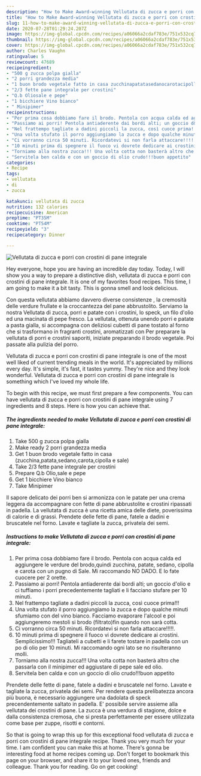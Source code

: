 ```yaml
---
description: "How to Make Award-winning Vellutata di zucca e porri con crostini di pane integrale"
title: "How to Make Award-winning Vellutata di zucca e porri con crostini di pane integrale"
slug: 11-how-to-make-award-winning-vellutata-di-zucca-e-porri-con-crostini-di-pane-integrale
date: 2020-07-28T01:29:24.207Z
image: https://img-global.cpcdn.com/recipes/a06066a2cdaf783e/751x532cq70/vellutata-di-zucca-e-porri-con-crostini-di-pane-integrale-recipe-main-photo.jpg
thumbnail: https://img-global.cpcdn.com/recipes/a06066a2cdaf783e/751x532cq70/vellutata-di-zucca-e-porri-con-crostini-di-pane-integrale-recipe-main-photo.jpg
cover: https://img-global.cpcdn.com/recipes/a06066a2cdaf783e/751x532cq70/vellutata-di-zucca-e-porri-con-crostini-di-pane-integrale-recipe-main-photo.jpg
author: Charles Vaughn
ratingvalue: 5
reviewcount: 47689
recipeingredient:
- "500 g zucca polpa gialla"
- "2 porri grandezza media"
- "1 buon brodo vegetale fatto in casa zucchinapatatasedanocarotacipolla e sale"
- "2/3 fette pane integrale per crostini"
- "Q.b Oliosale e pepe"
- "1 bicchiere Vino bianco"
- " Minipimer"
recipeinstructions:
- "Per prima cosa dobbiamo fare il brodo. Pentola con acqua calda ed aggiungere le verdure del brodo,quindi zucchina, patate, sedano, cipolla e carota con un pugno di Sale. Mi raccomando NO DADO. E lo fate cuocere per 2 orette."
- "Passiamo ai porri! Pentola antiaderente dai bordi alti; un goccio d&#39;olio e ci tuffiamo i porri precedentemente tagliati e li facciano stufare per 10 minuti."
- "Nel frattempo tagliate a dadini piccoli la zucca, così cuoce prima!!!"
- "Una volta stufato il porro aggiungiamo la zucca e dopo qualche minuti sfumiamo con del vino bianco. Facciamo evaporare l&#39;alcool e poi aggiungeremo mestoli si brodo (filtrato)fin quando non sarà cotta."
- "Ci vorranno circa 50 minuti. Ricordatevi si non farla attaccare!!!!!."
- "10 minuti prima di spegnere il fuoco vi dovrete dedicare ai crostini. Semplicissimo!!! Tagliateli a cubetti e li farete tostare in padella con un po di olio per 10 minuti. Mi raccomando ogni lato se no risulteranno molli."
- "Torniamo alla nostra zucca!!! Una volta cotta non basterà altro che passarla con il minipimer ed aggiustare di pepe sale ed olio."
- "Servitela ben calda e con un goccio di olio crudo!!!buon appetito"
categories:
- Recipe
tags:
- vellutata
- di
- zucca

katakunci: vellutata di zucca 
nutrition: 132 calories
recipecuisine: American
preptime: "PT35M"
cooktime: "PT54M"
recipeyield: "3"
recipecategory: Dinner

---
```



![Vellutata di zucca e porri con crostini di pane integrale](https://img-global.cpcdn.com/recipes/a06066a2cdaf783e/751x532cq70/vellutata-di-zucca-e-porri-con-crostini-di-pane-integrale-recipe-main-photo.jpg)

Hey everyone, hope you are having an incredible day today. Today, I will show you a way to prepare a distinctive dish, vellutata di zucca e porri con crostini di pane integrale. It is one of my favorites food recipes. This time, I am going to make it a bit tasty. This is gonna smell and look delicious.

Con questa vellutata abbiamo davvero diverse consistenze , la cremosità delle verdure frullate e la croccantezza del pane abbrustolito. Serviamo la nostra Vellutata di zucca, porri e patate con i crostini, lo speck, un filo d&#39;olio ed una macinata di pepe fresco. La vellutata, ottenuta unendo porri e patate a pasta gialla, si accompagna con deliziosi cubetti di pane tostato al forno che si trasformano in fragranti crostini, aromatizzati con Per preparare la vellutata di porri e crostini saporiti, iniziate preparando il brodo vegetale. Poi passate alla pulizia del porro.

Vellutata di zucca e porri con crostini di pane integrale is one of the most well liked of current trending meals in the world. It's appreciated by millions every day. It's simple, it's fast, it tastes yummy. They're nice and they look wonderful. Vellutata di zucca e porri con crostini di pane integrale is something which I've loved my whole life.


To begin with this recipe, we must first prepare a few components. You can have vellutata di zucca e porri con crostini di pane integrale using 7 ingredients and 8 steps. Here is how you can achieve that.

<!--inarticleads1-->

##### The ingredients needed to make Vellutata di zucca e porri con crostini di pane integrale:

1. Take 500 g zucca polpa gialla
1. Make ready 2 porri grandezza media
1. Get 1 buon brodo vegetale fatto in casa (zucchina,patata,sedano,carota,cipolla e sale)
1. Take 2/3 fette pane integrale per crostini
1. Prepare Q.b Olio,sale e pepe
1. Get 1 bicchiere Vino bianco
1. Take  Minipimer


Il sapore delicato dei porri ben si armonizza con le patate per una crema leggera da accompagnare con fette di pane abbrustolite e crostini ripassati in padella. La vellutata di zucca è una ricetta amica delle diete, poverissima di calorie e di grassi. Prendete delle fette di pane, fatele a dadini e bruscatele nel forno. Lavate e tagliate la zucca, privatela dei semi. 

<!--inarticleads2-->

##### Instructions to make Vellutata di zucca e porri con crostini di pane integrale:

1. Per prima cosa dobbiamo fare il brodo. Pentola con acqua calda ed aggiungere le verdure del brodo,quindi zucchina, patate, sedano, cipolla e carota con un pugno di Sale. Mi raccomando NO DADO. E lo fate cuocere per 2 orette.
1. Passiamo ai porri! Pentola antiaderente dai bordi alti; un goccio d&#39;olio e ci tuffiamo i porri precedentemente tagliati e li facciano stufare per 10 minuti.
1. Nel frattempo tagliate a dadini piccoli la zucca, così cuoce prima!!!
1. Una volta stufato il porro aggiungiamo la zucca e dopo qualche minuti sfumiamo con del vino bianco. Facciamo evaporare l&#39;alcool e poi aggiungeremo mestoli si brodo (filtrato)fin quando non sarà cotta.
1. Ci vorranno circa 50 minuti. Ricordatevi si non farla attaccare!!!!!.
1. 10 minuti prima di spegnere il fuoco vi dovrete dedicare ai crostini. Semplicissimo!!! Tagliateli a cubetti e li farete tostare in padella con un po di olio per 10 minuti. Mi raccomando ogni lato se no risulteranno molli.
1. Torniamo alla nostra zucca!!! Una volta cotta non basterà altro che passarla con il minipimer ed aggiustare di pepe sale ed olio.
1. Servitela ben calda e con un goccio di olio crudo!!!buon appetito


Prendete delle fette di pane, fatele a dadini e bruscatele nel forno. Lavate e tagliate la zucca, privatela dei semi. Per rendere questa prelibatezza ancora più buona, è necessario aggiungere una dadolata di speck precendentemente saltato in padella. E&#39; possibile servire assieme alla vellutata dei crostini di pane. La zucca è una verdura di stagione, dolce e dalla consistenza cremosa, che si presta perfettamente per essere utilizzata come base per zuppe, risotti e contorni. 

So that is going to wrap this up for this exceptional food vellutata di zucca e porri con crostini di pane integrale recipe. Thank you very much for your time. I am confident you can make this at home. There's gonna be interesting food at home recipes coming up. Don't forget to bookmark this page on your browser, and share it to your loved ones, friends and colleague. Thank you for reading. Go on get cooking!
